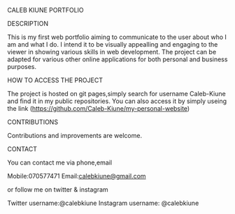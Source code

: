 CALEB KIUNE PORTFOLIO


DESCRIPTION

This is my first web portfolio aiming to communicate to the user about who I am and what I do.
I intend it to be visually appealling and engaging to the viewer in showing various skills in web development.
The project can be adapted for various other online applications for both personal and business purposes.


HOW TO ACCESS THE PROJECT

The project is hosted on git pages,simply search for username Caleb-Kiune and find it in my public repositories.
You can also access it by simply useing the link (https://github.com/Caleb-Kiune/my-personal-website)


CONTRIBUTIONS

Contributions and improvements are welcome.


CONTACT

You can contact me via phone,email

Mobile:070577471
Email:calebkiune@gmail.com

or follow me on twitter & instagram

Twitter username:@calebkiune
Instagram username: @calebkiune




